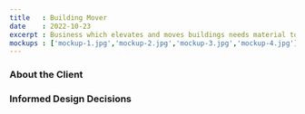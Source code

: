 ```yaml
---
title   : Building Mover
date    : 2022-10-23
excerpt : Business which elevates and moves buildings needs material to rise above its competition and establish credibility.
mockups : ['mockup-1.jpg','mockup-2.jpg','mockup-3.jpg','mockup-4.jpg'] 
---
```


### About the Client



### Informed Design Decisions


